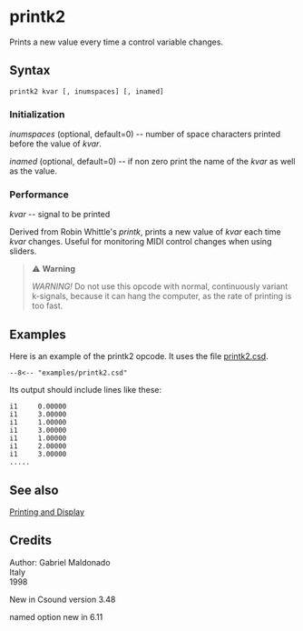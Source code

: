 <!--
id:printk2
category:Signal I/O:Printing and Display
-->
# printk2
Prints a new value every time a control variable changes.

## Syntax
``` csound-orc
printk2 kvar [, inumspaces] [, inamed]
```

### Initialization

_inumspaces_ (optional, default=0) -- number of space characters printed before the value of _kvar_.

_inamed_ (optional, default=0) -- if non zero print the name of the _kvar_ as well as the value.

### Performance

_kvar_ -- signal to be printed

Derived from Robin Whittle's _printk_, prints a new value of _kvar_ each time _kvar_ changes. Useful for monitoring MIDI control changes when using sliders.

> :warning: **Warning**
>
> _WARNING!_ Do not use this opcode with normal, continuously variant k-signals, because it can hang the computer, as the rate of printing is too fast.

## Examples

Here is an example of the printk2 opcode. It uses the file [printk2.csd](../../examples/printk2.csd).

``` csound-csd title="Example of the printk2 opcode." linenums="1"
--8<-- "examples/printk2.csd"
```

Its output should include lines like these:

```
i1     0.00000
i1     3.00000
i1     1.00000
i1     3.00000
i1     1.00000
i1     2.00000
i1     3.00000
.....
```

## See also

[Printing and Display](../../sigio/pdisplay)

## Credits

Author: Gabriel Maldonado<br>
Italy<br>
1998<br>

New in Csound version 3.48

named option new in 6.11
